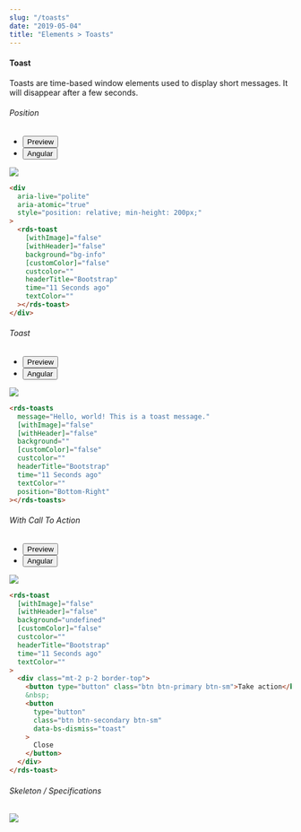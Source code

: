 ```yaml
---
slug: "/toasts"
date: "2019-05-04"
title: "Elements > Toasts"
---
```


<!-- CSS only -->
<link href="https://cdn.jsdelivr.net/npm/bootstrap@5.1.3/dist/css/bootstrap.min.css" rel="stylesheet" integrity="sha384-1BmE4kWBq78iYhFldvKuhfTAU6auU8tT94WrHftjDbrCEXSU1oBoqyl2QvZ6jIW3" crossorigin="anonymous">
<link rel="stylesheet" href="../../../../../../../raaghu/src/assets/css/style-elements.css">
<link rel="stylesheet" href="../../../../../../../raaghu/src/assets/css/main.css">

#### Toast

<p class="checkbox-def">Toasts are time-based window elements used to display short messages. It will disappear after a few seconds.</p>


<section class="py-4">
    <h6>Position</h6>
    <div class="py-3">
      <div class="cust-tabs">
        <ul class="nav nav-tabs" id="myTab" role="tablist">
          <li class="nav-item" role="presentation">
            <button class="nav-link active" id="PreviewPosition-tab" data-bs-toggle="tab" data-bs-target="#PreviewPosition" type="button" role="tab" aria-controls="PreviewPosition" aria-selected="true">Preview </button>
          </li>
          <li class="nav-item" role="presentation">
            <button class="nav-link" id="AngularPosition-tab" data-bs-toggle="tab" data-bs-target="#AngularPosition" type="button" role="tab" aria-controls="AngularPosition" aria-selected="false"><i class="bi bi-code-slash" style="font-size:1.0rem"></i>Angular</button>
          </li>
        </ul>
      </div>
      <div class="tab-content card border" id="myTabContent">
        <div class="tab-pane fade show active" id="PreviewPosition" role="tabpanel" aria-labelledby="PreviewPosition-tab">
          <div class="contents p-5">
             <div class="row">
                <div class="col-md-12">
                  <img src="images/toast.png" class="w-50">
                </div>                 
              </div>
            </div>
        </div>
        <div class="tab-pane fade show" id="AngularPosition" role="tabpanel" aria-labelledby="AngularPosition-tab">
          <div class="contents bg-code">
<div class="row  m-0 p-4">

```html
<div
  aria-live="polite"
  aria-atomic="true"
  style="position: relative; min-height: 200px;"
>
  <rds-toast
    [withImage]="false"
    [withHeader]="false"
    background="bg-info"
    [customColor]="false"
    custcolor=""
    headerTitle="Bootstrap"
    time="11 Seconds ago"
    textColor=""
  ></rds-toast>
</div>
```

</div>
          </div>
        </div>
      </div>
    </div>
  </section>

  <section class="py-4">
    <h6>Toast</h6>
    <div class="py-3">
      <div class="cust-tabs">
        <ul class="nav nav-tabs" id="myTab" role="tablist">
          <li class="nav-item" role="presentation">
            <button class="nav-link active" id="PreviewToast-tab" data-bs-toggle="tab" data-bs-target="#PreviewToast" type="button" role="tab" aria-controls="PreviewToast" aria-selected="true">Preview </button>
          </li>
          <li class="nav-item" role="presentation">
            <button class="nav-link" id="AngularToast-tab" data-bs-toggle="tab" data-bs-target="#AngularToast" type="button" role="tab" aria-controls="AngularToast" aria-selected="false"><i class="bi bi-code-slash" style="font-size:1.0rem"></i>Angular</button>
          </li>
        </ul>
      </div>
      <div class="tab-content card border" id="myTabContent">
        <div class="tab-pane fade show active" id="PreviewToast" role="tabpanel" aria-labelledby="PreviewToast-tab">
          <div class="contents p-5">
              <div class="row">
                 <div class="col-md-12">
                     <img src="images/toast.png" class="img-fluid w-50">
                 </div>                
                </div>
             </div>
        </div>
        <div class="tab-pane fade show" id="AngularToast" role="tabpanel" aria-labelledby="AngularToast-tab">
          <div class="contents bg-code">
<div class="row  m-0 p-4">

```html
<rds-toasts
  message="Hello, world! This is a toast message."
  [withImage]="false"
  [withHeader]="false"
  background=""
  [customColor]="false"
  custcolor=""
  headerTitle="Bootstrap"
  time="11 Seconds ago"
  textColor=""
  position="Bottom-Right"
></rds-toasts>
```

</div>
          </div>
        </div>
      </div>
    </div>
  </section>


  <section class="py-4">
    <h6>With Call To Action</h6>
    <div class="py-3">
      <div class="cust-tabs">
        <ul class="nav nav-tabs" id="myTab" role="tablist">
          <li class="nav-item" role="presentation">
            <button class="nav-link active" id="PreviewAction-tab" data-bs-toggle="tab" data-bs-target="#PreviewAction" type="button" role="tab" aria-controls="PreviewAction" aria-selected="true">Preview </button>
          </li>
          <li class="nav-item" role="presentation">
            <button class="nav-link" id="AngularAction-tab" data-bs-toggle="tab" data-bs-target="#AngularAction" type="button" role="tab" aria-controls="AngularAction" aria-selected="false"><i class="bi bi-code-slash" style="font-size:1.0rem"></i>Angular</button>
          </li>
        </ul>
      </div>
      <div class="tab-content card border" id="myTabContent">
        <div class="tab-pane fade show active" id="PreviewAction" role="tabpanel" aria-labelledby="PreviewAction-tab">
          <div class="contents bg-light p-5">
            <div class="row">
             <img src="images/toast.png" class="w-50">
               </div>
           </div>
        </div>
        <div class="tab-pane fade show" id="AngularAction" role="tabpanel" aria-labelledby="AngularAction-tab">
          <div class="contents bg-code">
<div class="row  m-0 p-4">

```html
<rds-toast
  [withImage]="false"
  [withHeader]="false"
  background="undefined"
  [customColor]="false"
  custcolor=""
  headerTitle="Bootstrap"
  time="11 Seconds ago"
  textColor=""
>
  <div class="mt-2 p-2 border-top">
    <button type="button" class="btn btn-primary btn-sm">Take action</button>
    &nbsp;
    <button
      type="button"
      class="btn btn-secondary btn-sm"
      data-bs-dismiss="toast"
    >
      Close
    </button>
  </div>
</rds-toast>
```

</div>
          </div>
        </div>
      </div>
    </div>
  </section>


  <section class="py-4">
                        <h6>
                           Skeleton / Specifications
                        </h6>
                        <div class="py-3">
                              <!-- Tab panes -->
                              <div class="card border p-5">
                                 <div class="row">
                                    <div class="col-md-12">
                                       <img src="https://portal.raaghu.io/images/components/_toast-message/img-1.png" class="img-fluid"> 
                                    </div> 
                                 </div>
                              </div>
                        </div>
                     </section>

<!-- JavaScript Bundle with Popper -->
<script src="https://cdn.jsdelivr.net/npm/bootstrap@5.1.3/dist/js/bootstrap.bundle.min.js" integrity="sha384-ka7Sk0Gln4gmtz2MlQnikT1wXgYsOg+OMhuP+IlRH9sENBO0LRn5q+8nbTov4+1p" crossorigin="anonymous"></script>